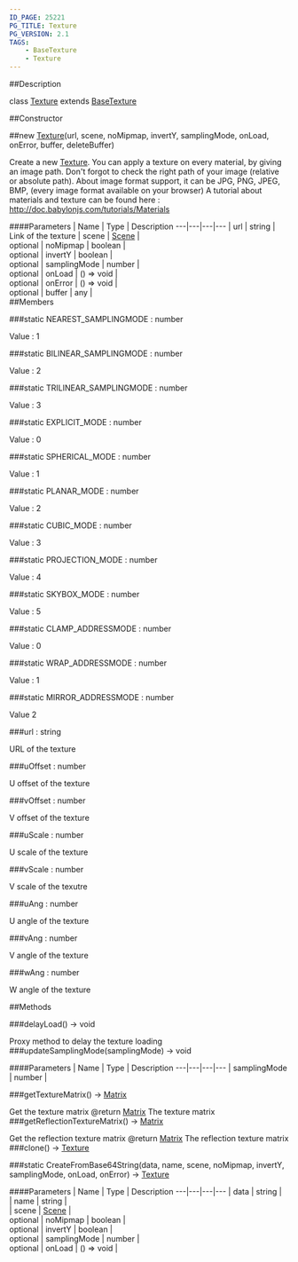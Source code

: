 ```yaml
---
ID_PAGE: 25221
PG_TITLE: Texture
PG_VERSION: 2.1
TAGS:
    - BaseTexture
    - Texture
---
```

##Description

class [Texture](/classes/2.2/Texture) extends [BaseTexture](/classes/2.2/BaseTexture)



##Constructor

##new [Texture](/classes/2.2/Texture)(url, scene, noMipmap, invertY, samplingMode, onLoad, onError, buffer, deleteBuffer)

Create a new [Texture](/classes/2.2/Texture).
You can apply a texture on every material, by giving an image path.
Don't forgot to check the right path of your image (relative or absolute path). About image format support, it can be JPG, PNG, JPEG, BMP, (every image format available on your browser)
A tutorial about materials and texture can be found here : http://doc.babylonjs.com/tutorials/Materials

####Parameters
 | Name | Type | Description
---|---|---|---
 | url | string |  Link of the texture
 | scene | [Scene](/classes/2.2/Scene) |  
optional | noMipmap | boolean |  
optional | invertY | boolean |  
optional | samplingMode | number |  
optional | onLoad | () =&gt; void |  
optional | onError | () =&gt; void |  
optional | buffer | any |  
##Members

###static NEAREST_SAMPLINGMODE : number

Value : 1

###static BILINEAR_SAMPLINGMODE : number

Value : 2

###static TRILINEAR_SAMPLINGMODE : number

Value : 3

###static EXPLICIT_MODE : number

Value : 0

###static SPHERICAL_MODE : number

Value : 1

###static PLANAR_MODE : number

Value : 2

###static CUBIC_MODE : number

Value : 3

###static PROJECTION_MODE : number

Value : 4

###static SKYBOX_MODE : number

Value : 5

###static CLAMP_ADDRESSMODE : number

Value : 0

###static WRAP_ADDRESSMODE : number

Value : 1

###static MIRROR_ADDRESSMODE : number

Value 2

###url : string

URL of the texture

###uOffset : number

U offset of the texture

###vOffset : number

V offset of the texture

###uScale : number

U scale of the texture

###vScale : number

V scale of the texutre

###uAng : number

U angle of the texture

###vAng : number

V angle of the texture

###wAng : number

W angle of the texture

##Methods

###delayLoad() &rarr; void

Proxy method to delay the texture loading
###updateSamplingMode(samplingMode) &rarr; void



####Parameters
 | Name | Type | Description
---|---|---|---
 | samplingMode | number |  

###getTextureMatrix() &rarr; [Matrix](/classes/2.2/Matrix)

Get the texture matrix
@return [Matrix](/classes/2.2/Matrix) The texture matrix
###getReflectionTextureMatrix() &rarr; [Matrix](/classes/2.2/Matrix)

Get the reflection texture matrix
@return [Matrix](/classes/2.2/Matrix) The reflection texture matrix
###clone() &rarr; [Texture](/classes/2.2/Texture)


###static CreateFromBase64String(data, name, scene, noMipmap, invertY, samplingMode, onLoad, onError) &rarr; [Texture](/classes/2.2/Texture)



####Parameters
 | Name | Type | Description
---|---|---|---
 | data | string |  
 | name | string |  
 | scene | [Scene](/classes/2.2/Scene) |  
optional | noMipmap | boolean |  
optional | invertY | boolean |  
optional | samplingMode | number |  
optional | onLoad | () =&gt; void |  
